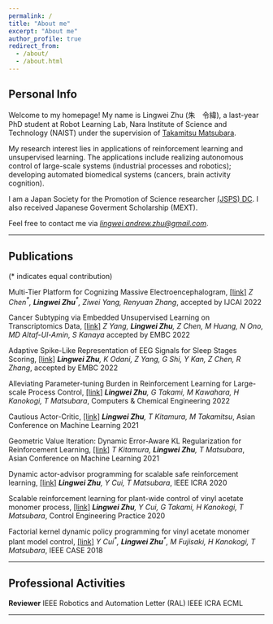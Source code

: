 ```yaml
---
permalink: /
title: "About me"
excerpt: "About me"
author_profile: true
redirect_from: 
  - /about/
  - /about.html
---
```


## Personal Info
Welcome to my homepage! My name is Lingwei Zhu (朱　令緯), a last-year PhD student at Robot Learning Lab, Nara Institute of Science and Technology (NAIST) under the supervision of [Takamitsu Matsubara](https://scholar.google.com/citations?user=RFDSj_0AAAAJ&hl=en). 

My research interest lies in applications of reinforcement learning and unsupervised learning. 
The applications include realizing autonomous control of large-scale systems (industrial processes and robotics); developing automated biomedical systems (cancers, brain activity cognition).

I am a Japan Society for the Promotion of Science researcher [(JSPS) DC](https://www.jsps.go.jp/english/e-pd/index.html). 
I also received Japanese Goverment Scholarship (MEXT).

Feel free to contact me via *lingwei.andrew.zhu@gmail.com*.

---
## **Publications**

(* indicates equal contribution)

Multi-Tier Platform for Cognizing Massive Electroencephalogram, [[link]](https://arxiv.org/pdf/2204.09840.pdf)
*Z Chen$^{*}$, **Lingwei Zhu**$^{*}$, Ziwei Yang, Renyuan Zhang*, 
accepted by IJCAI 2022 


Cancer Subtyping via Embedded Unsupervised Learning on Transcriptomics Data, [[link]](https://arxiv.org/pdf/2204.02278.pdf)
*Z Yang, **Lingwei Zhu**, Z Chen, M Huang, N Ono, MD Altaf-Ul-Amin, S Kanaya*
accepted by EMBC 2022

Adaptive Spike-Like Representation of EEG Signals for Sleep Stages Scoring, [[link]](https://arxiv.org/pdf/2204.03565.pdf)
***Lingwei Zhu**, K Odani, Z Yang, G Shi, Y Kan, Z Chen, R Zhang*,
accepted by EMBC 2022

Alleviating Parameter-tuning Burden in Reinforcement Learning for Large-scale Process Control, [[link]](https://www.sciencedirect.com/science/article/pii/S0098135422000035)
***Lingwei Zhu**, G Takami, M Kawahara, H Kanokogi, T Matsubara*,
Computers & Chemical Engineering 2022

Cautious Actor-Critic, [[link]](https://proceedings.mlr.press/v157/zhu21a/zhu21a.pdf)
***Lingwei Zhu**, T Kitamura, M Takamitsu*,
Asian Conference on Machine Learning 2021

Geometric Value Iteration: Dynamic Error-Aware KL Regularization for Reinforcement Learning, [[link]](https://proceedings.mlr.press/v157/kitamura21a/kitamura21a.pdf)
*T Kitamura, **Lingwei Zhu**, T Matsubara*,
Asian Conference on Machine Learning 2021

Dynamic actor-advisor programming for scalable safe reinforcement learning, [[link]](https://ieeexplore.ieee.org/abstract/document/9197200)
***Lingwei Zhu**, Y Cui, T Matsubara*,
IEEE ICRA 2020

Scalable reinforcement learning for plant-wide control of vinyl acetate monomer process, [[link]](https://www.sciencedirect.com/science/article/pii/S0967066120300186)
***Lingwei Zhu**, Y Cui, G Takami, H Kanokogi, T Matsubara*,
Control Engineering Practice 2020

Factorial kernel dynamic policy programming for vinyl acetate monomer plant model control, [[link]](https://www.researchgate.net/profile/Yunduan-Cui/publication/327294861_Factorial_Kernel_Dynamic_Policy_Programming_for_Vinyl_Acetate_Monomer_Plant_Model_Control/links/5b8739c7299bf1d5a73117e4/Factorial-Kernel-Dynamic-Policy-Programming-for-Vinyl-Acetate-Monomer-Plant-Model-Control.pdf)
*Y Cui$^{*}$, **Lingwei Zhu**$^{*}$, M Fujisaki, H Kanokogi, T Matsubara*,
IEEE CASE 2018

---
## Professional Activities

**Reviewer**
IEEE Robotics and Automation Letter (RAL)
IEEE ICRA
ECML

****
